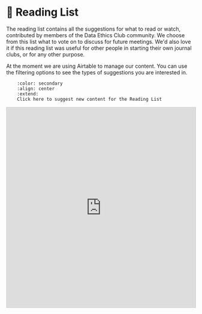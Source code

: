 # 📖 Reading List

The reading list contains all the suggestions for what to read or watch, contributed by members of the Data Ethics Club community. 
We choose from this list what to vote on to discuss for future meetings. 
We'd also love it if this reading list was useful for other people in starting their own journal clubs, or for any other purpose.

At the moment we are using Airtable to manage our content. You can use the filtering options to see the types of suggestions you are interested in. 

```{button-link} reading-list-suggestions
    :color: secondary
    :align: center
    :extend:
    Click here to suggest new content for the Reading List
```


<iframe class="airtable-embed" src="https://airtable.com/embed/app1HHxlA2zZMlIPT/shr57ScyQg4EpdA5x?backgroundColor=purple&layout=card&viewControls=on" frameborder="0" onmousewheel="" width="100%" height="533" style="background: transparent; border: 1px solid #ccc;"></iframe>
